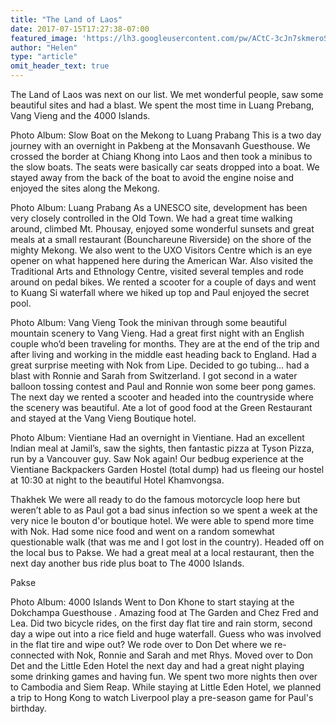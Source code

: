 ```yaml
---
title: "The Land of Laos"
date: 2017-07-15T17:27:38-07:00
featured_image: 'https://lh3.googleusercontent.com/pw/ACtC-3cJn7skmeroSoqeTMXxs-dbTmMx6EV6pIxgnyxU69V4-h-sQJfejVfmKxUVVer888IW1ii_E6H_o6BA_8n7Qbdzeuvf_aGhlEX4SRDNN1dtPK1BnJ75bnIHexqrszjg1jQH3ehwaSs74vu8wgBIkJMhnw=w1210-h908-no'
author: "Helen"
type: "article"
omit_header_text: true
---
```


The Land of Laos was next on our list. We met wonderful people, saw some beautiful sites and had a blast.  We spent the most time in Luang Prebang, Vang Vieng and the 4000 Islands.

Photo Album: Slow Boat on the Mekong to Luang Prabang
This is a two day journey with an overnight in Pakbeng at the Monsavanh Guesthouse.  We crossed the border at Chiang Khong into Laos and then took a minibus to the slow boats.  The seats were basically car seats dropped into a boat.  We stayed away from the back of the boat to avoid the engine noise and enjoyed the sites along the Mekong.





Photo Album: Luang Prabang
As a UNESCO site, development has been very closely controlled in the Old Town. We had a great time walking around, climbed Mt. Phousay, enjoyed some wonderful sunsets and great meals at a small restaurant (Bounchareune Riverside) on the shore of the mighty Mekong.  We also went to the UXO Visitors Centre which is an eye opener on what happened here during the American War. Also visited the Traditional Arts and Ethnology Centre, visited several temples and rode around on pedal bikes. We rented a scooter for a couple of days and went to Kuang Si waterfall where we hiked up top and Paul enjoyed the secret pool. 









Photo Album: Vang Vieng
Took the minivan through some beautiful mountain scenery to Vang Vieng. Had a great first night with an English couple who’d been traveling for months. They are at the end of the trip and after living and working in the middle east heading back to England. Had a great surprise meeting with Nok from Lipe.  Decided to go tubing… had a blast with Ronnie and Sarah from Switzerland.  I got second in a water balloon tossing contest and Paul and Ronnie won some beer pong games. The next day we rented a scooter and headed into the countryside where the scenery was beautiful.  Ate a lot of good food at the Green Restaurant and stayed at the Vang Vieng Boutique hotel.







Photo Album: Vientiane
Had an overnight in Vientiane. Had an excellent Indian meal at Jamil’s, saw the sights, then fantastic pizza at Tyson Pizza, run by a Vancouver guy.  Saw Nok again!  Our bedbug experience at the Vientiane Backpackers Garden Hostel (total dump) had us fleeing our hostel at 10:30 at night to the beautiful Hotel Khamvongsa. 



Thakhek
We were all ready to do the famous motorcycle loop here but weren’t able to as Paul got a bad sinus infection so we spent a week at the very nice le bouton d'or boutique hotel.  We were able to spend more time with Nok.  Had some nice food and went on a random somewhat questionable walk (that was me and I got lost in the country).  Headed off on the local bus to Pakse. We had a great meal at a local restaurant, then the next day another bus ride plus boat to The 4000 Islands. 



Pakse

Photo Album: 4000 Islands
Went to Don Khone to start staying at the Dokchampa Guesthouse . Amazing food at The Garden and Chez Fred and Lea. Did two bicycle rides, on the first day flat tire and rain storm, second day a wipe out into a rice field and huge waterfall. Guess who was involved in the flat tire and wipe out?  We rode over to Don Det where we re-connected with Nok, Ronnie and Sarah and met Rhys. Moved over to Don Det and the Little Eden Hotel the next day and had a great night playing some drinking games and having fun.  We spent two more nights then over to Cambodia and Siem Reap.  While staying at Little Eden Hotel, we planned a trip to Hong Kong to watch Liverpool play a pre-season game for Paul's birthday.








